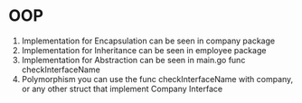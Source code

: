 # OOP

1. Implementation for Encapsulation can be seen in company package
2. Implementation for Inheritance can be seen in employee package
3. Implementation for Abstraction can be seen in main.go func checkInterfaceName
4. Polymorphism you can use the func checkInterfaceName with company, or any other struct that implement Company Interface